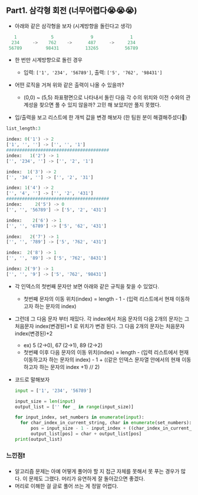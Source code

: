 ## Part1. 삼각형 회전 (너무어렵다😭😭😭)
  * 아래와 같은 삼각형을 보자 (시계방향을 돌린다고 생각)
   ```python
      1             5              9              1
     234     ->    762    ->      487     ->     234
    56789         98431          13265          56789
   ```
   * 한 번만 시계방향으로 돌린 경우
     * 입력: `['1', '234', '56789']`, 출력: `['5', '762', '98431']`

  * 어떤 로직을 거쳐 위와 같은 출력이 나올 수 있을까?
    * (0,0) ~ (5,5) 좌표평면으로 나타내서 돌린 다음 각 수의 위치와 이전 수와의 관계성을 찾으면 풀 수 있지 않을까? 고민 해 보았지만 풀지 못했다.

*  입/출력을 보고 리스트에 한 개씩 값을 변경 해보자 (한 팀원 분이 해결해주셨다🙂)
  ```python
list_length:3

index: 0('1') -> 2 
['1', '', ''] -> ['', '', '1']
#######################################
index:   1('2') -> 1 
['', '234', ''] -> ['', '2', '1']

index:  1('3') -> 2 
['', '34', ''] -> ['', '2', '31']

index: 1('4') -> 2 
['', '4', ''] -> ['', '2', '431']
#######################################
index:     2('5') -> 0
['', '', '56789'] -> ['5', '2', '431']

index:    2('6') -> 1
['', '', '6789'] -> ['5', '62', '431']

index:   2('7') -> 1
['', '', '789'] -> ['5', '762', '431']

index:  2('8') -> 1
['', '', '89'] -> ['5', '762', '8431']

index: 2('9') -> 1
['', '', '9'] -> ['5', '762', '98431']
  ```
  * 각 인덱스의 첫번째 문자만 보면 아래와 같은 규칙을 찾을 수 있었다.
    * 첫번째 문자의 이동 위치(index) = length - 1 - (입력 리스트에서 현재 이동하고자 하는 문자의 index)
  * 그런데 그 다음 문자 부터 재밌다. 각 index에서 처음 문자의 다음 2개의 문자는 그 처음문자 index(변경된)+1 로 위치가 변경 된다. 그 다음 2개의 문자는 처음문자 index(변경된)+2
    * ex) 5 (2->0), 67 (2->1), 89 (2->2)
    * 첫번쨰 이후 다음 문자의 이동 위치(index) = length - (입력 리스트에서 현재 이동하고자 하는 문자의 index) - 1 + ((같은 인덱스 문자열 안에서의 현재 이동하고자 하는 문자의 index +1) // 2)


* 코드로 말해보자
  ```python
  input = ['1', '234', '56789']
  
  input_size = len(input)
  output_list = ['' for _ in range(input_size)]

  for input_index, set_numbers in enumerate(input):
    for char_index_in_current_string, char in enumerate(set_numbers):
        pos = input_size - 1 - input_index + ((char_index_in_current_string+1)//2)
        output_list[pos] = char + output_list[pos]
  print(output_list)
  ```

### 느낀점❗
* 알고리즘 문제는 아예 어떻게 풀어야 할 지 접근 자체를 못해서 못 푸는 경우가 많다. 이 문제도 그랬다. 머리가 유연하게 잘 돌아갔으면 좋겠다.
* 머리로 이해한 걸 글로 풀어 쓰는 게 정말 어렵다.